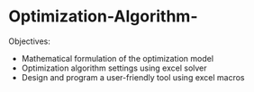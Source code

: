# Optimization-Algorithm-

Objectives: 
- Mathematical formulation of the optimization model 
- Optimization algorithm settings using excel solver
-	Design and program a user-friendly tool using excel macros

